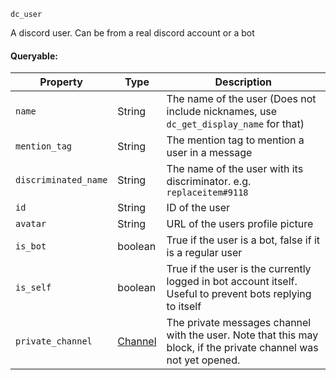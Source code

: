 `dc_user`

A discord user. Can be from a real discord account or a bot

#### Queryable:

| Property             | Type                          | Description                                                                                                      |
|----------------------|-------------------------------|------------------------------------------------------------------------------------------------------------------|
| `name`               | String                        | The name of the user (Does not include nicknames, use `dc_get_display_name` for that)                            |
| `mention_tag`        | String                        | The mention tag to mention a user in a message                                                                   |
| `discriminated_name` | String                        | The name of the user with its discriminator. e.g. `replaceitem#9118`                                             |
| `id`                 | String                        | ID of the user                                                                                                   |
| `avatar`             | String                        | URL of the users profile picture                                                                                 |
| `is_bot`             | boolean                       | True if the user is a bot, false if it is a regular user                                                         |
| `is_self`            | boolean                       | True if the user is the currently logged in bot account itself. Useful to prevent bots replying to itself        |
| `private_channel`    | [Channel](/values/channel.md) | The private messages channel with the user. Note that this may block, if the private channel was not yet opened. |